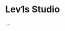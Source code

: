 # Lev1s Studio
<img src="https://s3.bmp.ovh/imgs/2022/08/09/c36cdd8a6634ef47.jpg" style="zoom:10%;" />

<img src="https://raw.githubusercontent.com/o0Lev1s0o/o0Lev1s0o.github.io/main/pic/1.jpg" alt="12" style="zoom:25%;" />
